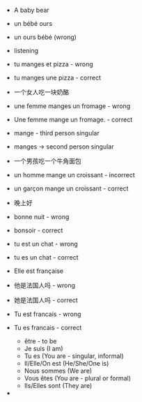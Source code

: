 - A baby bear
- un bébé ours
- un ours bébé (wrong)

- listening
- tu manges et pizza - wrong
- tu manges une pizza - correct

- 一个女人吃一块奶酪
- une femme manges un fromage - wrong
- Une femme mange un fromage. - correct
- mange - third person singular
- manges -> second person singular

- 一个男孩吃一个牛角面包
- un homme mange un croissant - incorrect
- un garçon mange un croissant - correct

- 晚上好
- bonne nuit - wrong
- bonsoir - correct

- tu est un chat - wrong
- tu es un chat - correct

- Elle est française
- 他是法国人吗 - wrong
- 她是法国人吗 - correct

- Tu est francais - wrong
- Tu es francais - correct
  - être - to be
  - Je suis (I am)
  - Tu es (You are - singular, informal)
  - Il/Elle/On est (He/She/One is)
  - Nous sommes (We are)
  - Vous êtes (You are - plural or formal)
  - Ils/Elles sont (They are)

-